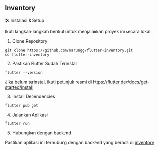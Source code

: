 ## Inventory

🛠️ Instalasi & Setup

Ikuti langkah-langkah berikut untuk menjalankan proyek ini secara lokal:

1. Clone Repository
```
git clone https://github.com/Karungg/flutter-inventory.git
cd flutter-inventory
```

2. Pastikan Flutter Sudah Terinstal
```
flutter --version
```

Jika belum terinstal, ikuti petunjuk resmi di https://flutter.dev/docs/get-started/install

3. Install Dependencies
```
flutter pub get
```

4. Jalankan Aplikasi
```
flutter run
```
5. Hubungkan dengan backend
   
Pastikan aplikasi ini terhubung dengan backend yang berada di <a href="https://github.com/Karungg/inventory">inventory</a>
